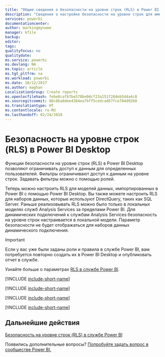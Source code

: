```yaml
---
title: "Общие сведения о безопасности на уровне строк (RLS) в Power BI Desktop"
description: "Сведения о настройке безопасности на уровне строк для импортированных наборов данных и DirectQuery в приложении Power BI Desktop."
services: powerbi
documentationcenter: 
author: markingmyname
manager: kfile
backup: 
editor: 
tags: 
qualityfocus: no
qualitydate: 
ms.service: powerbi
ms.devlang: NA
ms.topic: article
ms.tgt_pltfrm: na
ms.workload: powerbi
ms.date: 10/12/2017
ms.author: maghan
LocalizationGroup: Create reports
ms.openlocfilehash: febe8cafb7be578be0dcf23a151f28deb544a4c8
ms.sourcegitcommit: 88c8ba8dee4384ea7bff5cedcad67fce784d92b0
ms.translationtype: HT
ms.contentlocale: ru-RU
ms.lasthandoff: 02/24/2018
---
```

# <a name="row-level-security-rls-with-power-bi-desktop"></a>Безопасность на уровне строк (RLS) в Power BI Desktop
Функции безопасности на уровне строк (RLS) в Power BI Desktop позволяют ограничивать доступ к данным для определенных пользователей. Фильтры ограничивают доступ к данным на уровне строк. Задавать фильтры можно с помощью ролей.

Теперь можно настроить RLS для моделей данных, импортированных в Power BI с помощью Power BI Desktop. Вы также можете настроить RLS для наборов данных, которые используют DirectQuery, таких как SQL Server. Раньше реализовывать RLS можно было только в локальных моделях служб Analysis Services за пределами Power BI. Для динамических подключений к службам Analysis Services безопасность на уровне строк настраивается в локальной модели. Параметр безопасности не будет отображаться для наборов данных динамического подключения.

> [!IMPORTANT]
> Если у вас уже были заданы роли и правила в службе Power BI, вам потребуется повторно создать их в Power BI Desktop и опубликовать отчет в службе.
> 
> 

Узнайте больше о параметрах [RLS в службе Power BI](service-admin-rls.md).

[!INCLUDE [include-short-name](./includes/rls-desktop-define-roles.md)]

[!INCLUDE [include-short-name](./includes/rls-desktop-view-as-roles.md)]

[!INCLUDE [include-short-name](./includes/rls-limitations.md)]

[!INCLUDE [include-short-name](./includes/rls-faq.md)]

## <a name="next-steps"></a>Дальнейшие действия
[Безопасность на уровне строк (RLS) в службе Power BI](service-admin-rls.md)  

Появились дополнительные вопросы? [Попробуйте задать вопрос в сообществе Power BI.](http://community.powerbi.com/)

